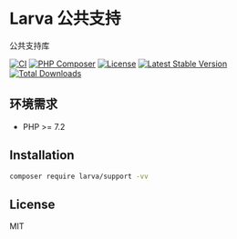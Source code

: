 # Larva 公共支持

公共支持库

[![CI](https://github.com/larvatecn/support/actions/workflows/ci.yml/badge.svg)](https://github.com/larvatecn/support/actions/workflows/ci.yml)
[![PHP Composer](https://github.com/larvatecn/support/actions/workflows/ci.yml/badge.svg)](https://github.com/larvatecn/support/actions/workflows/ci.yml)
[![License](https://poser.pugx.org/larva/support/license.svg)](https://packagist.org/packages/larva/support)
[![Latest Stable Version](https://poser.pugx.org/larva/support/v/stable.png)](https://packagist.org/packages/larva/support)
[![Total Downloads](https://poser.pugx.org/larva/support/downloads.png)](https://packagist.org/packages/larva/support)

## 环境需求

- PHP >= 7.2

## Installation

```bash
composer require larva/support -vv
```

## License

MIT
